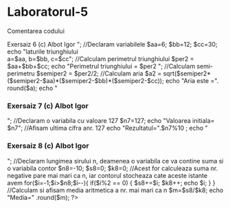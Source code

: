 # Laboratorul-5
Comentarea codului

<?php
echo "<h3> Exersaiz 6 (c) Albot Igor </h3>"; 
//Declaram variabilele 

$aa=6;

$bb=12;

$cc=30;

echo "laturile triunghiului <br> a=$aa, b=$bb, c=$cc";

//Calculam perimetrul triunghiului

$per2 = $aa+$bb+$cc;

echo "Perimetrul triunghiului = $per2 ";

//Calculam semi-perimetru

$semiper2 = $per2/2;

//Calculam aria

$a2 = sqrt($semiper2*($semiper2-$aa)*($semiper2-$bb)*($semiper2-$cc));

echo "Aria este =". round($a);

echo "<h3> Exersaiz 7 (c) Albot Igor </h3>";

//Declaram o variabila cu valoare 127

$n7=127;

echo "Valoarea initiala= $n7";

//Afisam ultima cifra anr. 127 

echo "Rezultatul=".$n7%10 ;

echo "<h3> Exersaiz 8 (c) Albot Igor </h3>";

//Declaram lungimea sirului n, deamenea o variabila ce va contine suma si o variabila contor

$n8=-10;

$s8=0;

$k8=0;

//Acest for calculeaza suma nr. negative pare mai mari ca n, iar contorul stocheaza cate aceste istante avem

for($i=-1;$i>$n8;$i--){

    if($i%2 == 0) {

        $s8+=$i;

        $k8++;

        echo $i;



    }

}
//Calculam si afisam media aritmetica a nr. mai mari ca n

$m=$s8/$k8; 

echo "Media=" .round($m);

?>
